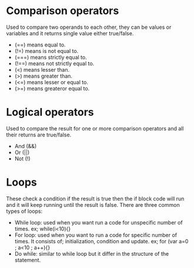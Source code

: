 # Comparison operators 
Used to compare two operands to each other, they can be values or variables and it returns single value either true/false.

* (==) means equal to.
* (!=) means is not equal to.
* (===) means strictly equal to.
* (!==) means not strictly equal to.
* (<) means lesser than. 
* (>) means greater than.
* (<=) means lesser or equal to.
* (>=) means  greateror equal to.

# Logical operators

Used to compare the result for one or more comparison operators and all their returns are true/false.

* And (&&)
* Or (||)
* Not (!)

# Loops

These check a condition if the result is true then the if block code will run and it will keep running until the result is false.
There are three common types of loops:
- While loop: used when you want run a code for unspecific number of times.
ex; while(i<10){}
- For loop: used when you want to run a code for specific number of times. It consists of; initialization, condition and update.
ex; for (var a=0 ; a<10 ; a++){}
- Do while: similar to while loop but it differ in the structure of the statement.